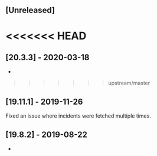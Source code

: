 ## [Unreleased]


<<<<<<< HEAD
=======
## [20.3.3] - 2020-03-18
-

>>>>>>> upstream/master
## [19.11.1] - 2019-11-26
Fixed an issue where incidents were fetched multiple times.

## [19.8.2] - 2019-08-22
- 
